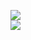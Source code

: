 [![](https://img.shields.io/badge/Made%20With-Github%20Spray-lightgrey.svg?style=for-the-badge&logo=github)](https://github.com/Annihil/github-spray#4663)  
[![](https://i.imgur.com/2DrTn0Z.gif)](https://github.com/Annihil/github-spray)